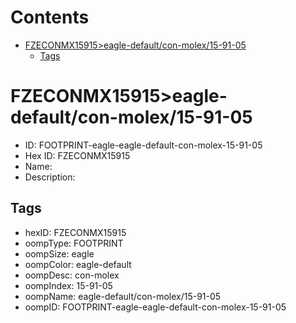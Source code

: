 



Contents
========

* [FZECONMX15915>eagle-default/con-molex/15-91-05](#fzeconmx15915eagle-defaultcon-molex15-91-05)
	* [Tags](#tags)

# FZECONMX15915>eagle-default/con-molex/15-91-05

- ID: FOOTPRINT-eagle-eagle-default-con-molex-15-91-05
- Hex ID: FZECONMX15915
- Name: 
- Description: 

## Tags

- hexID: FZECONMX15915
- oompType: FOOTPRINT
- oompSize: eagle
- oompColor: eagle-default
- oompDesc: con-molex
- oompIndex: 15-91-05
- oompName: eagle-default/con-molex/15-91-05
- oompID: FOOTPRINT-eagle-eagle-default-con-molex-15-91-05
